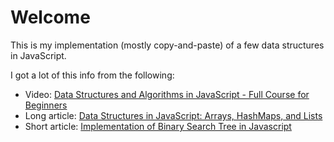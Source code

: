 # Welcome

This is my implementation (mostly copy-and-paste) of a few data structures in JavaScript.

I got a lot of this info from the following:

- Video: [Data Structures and Algorithms in JavaScript - Full Course for Beginners](https://www.youtube.com/watch?v=t2CEgPsws3U)
- Long article: [Data Structures in JavaScript: Arrays, HashMaps, and Lists](https://adrianmejia.com/data-structures-time-complexity-for-beginners-arrays-hashmaps-linked-lists-stacks-queues-tutorial/)
- Short article: [Implementation of Binary Search Tree in Javascript](https://www.geeksforgeeks.org/implementation-binary-search-tree-javascript/)
